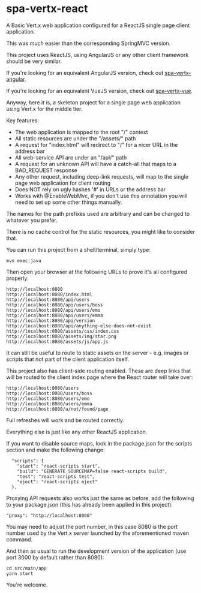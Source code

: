 # spa-vertx-react
A Basic Vert.x web application configured for a ReactJS single page client application.

This was *much* easier than the corresponding SpringMVC version.

This project uses ReactJS, using AngularJS or any other client framework should be very similar.

If you're looking for an equivalent AngularJS version, check out [spa-vertx-angular](https://github.com/caprica/spa-vertx-angular).

If you're looking for an equivalent VueJS version, check out [spa-vertx-vue](https://github.com/caprica/spa-vertx-vue).

Anyway, here it is, a skeleton project for a single page web application using Vert.x for the middle tier.

Key features:

 * The web application is mapped to the root "/" context
 * All static resources are under the "/assets/" path
 * A request for "index.html" will redirect to "/" for a nicer URL in the address bar
 * All web-service API are under an "/api/" path
 * A request for an unknown API will have a catch-all that maps to a BAD_REQUEST response
 * Any other request, including deep-link requests, will map to the single page web application for client
   routing
 * Does NOT rely on ugly hashes '#' in URLs or the address bar
 * Works with @EnableWebMvc, if you don't use this annotation you will need to set up some other things manually.

The names for the path prefixes used are arbitrary and can be changed to whatever you prefer.

There is no cache control for the static resources, you might like to consider that.

You can run this project from a shell/terminal, simply type:

```
mvn exec:java
```


Then open your browser at the following URLs to prove it's all configured properly:

```
http://localhost:8080
http://localhost:8080/index.html
http://localhost:8080/api/users
http://localhost:8080/api/users/boss
http://localhost:8080/api/users/emo
http://localhost:8080/api/users/emma
http://localhost:8080/api/version
http://localhost:8080/api/anything-else-does-not-exist
http://localhost:8080/assets/css/index.css
http://localhost:8080/assets/img/star.png
http://localhost:8080/assets/js/app.js
```

It can still be useful to route to static assets on the server - e.g. images or scripts that not part of the client
application itself.

This project also has client-side routing enabled. These are deep links that will be routed to the client index
page where the React router will take over:

```
http://localhost:8080/users
http://localhost:8080/users/boss
http://localhost:8080/users/emo
http://localhost:8080/users/emma
http://localhost:8080/a/not/found/page
```

Full refreshes will work and be routed correctly.

Everything else is just like any other ReactJS application.

If you want to disable source maps, look in the package.json for the scripts section and make the following
change:

```
  "scripts": {
    "start": "react-scripts start",
    "build": "GENERATE_SOURCEMAP=false react-scripts build",
    "test": "react-scripts test",
    "eject": "react-scripts eject"
  },
```

Proxying API requests also works just the same as before, add the following to your package.json (this has
already been applied in this project):

```
"proxy": "http://localhost:8080"
```

You may need to adjust the port number, in this case 8080 is the port number used by the Vert.x server launched
by the aforementioned maven command.

And then as usual to run the development version of the application (use port 3000 by default rather than 8080):

```
cd src/main/app
yarn start
```

You're welcome.
